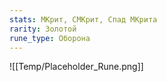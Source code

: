 ```yaml
---
stats: МКрит, СМКрит, Спад МКрита
rarity: Золотой
rune_type: Оборона
---
```

![[Temp/Placeholder_Rune.png]]
